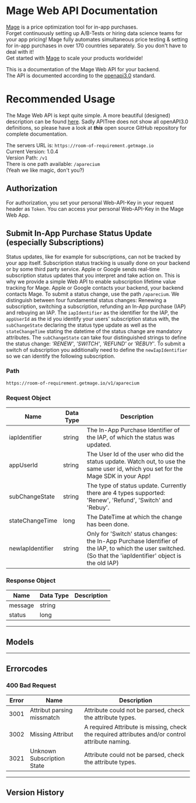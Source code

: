 # Mage Web API Documentation
[Mage](https://www.getmage.io/) is a price optimization tool for in-app purchases.<br>
Forget continuously setting up A/B-Tests or hiring data science teams for your app pricing! Mage fully automates simultaneous price testing & setting for in-app purchases in over 170 countries separately. So you don't have to deal with it!<br>
Get started with [Mage](https://www.getmage.io/) to scale your products worldwide!

This is a documentation of the Mage Web API for your backend.<br>
The API is documented according to the [openapi3.0](https://github.com/OAI/OpenAPI-Specification/blob/master/versions/3.0.0.md) standard.

# Recommended Usage
The Mage Web API is kept quite simple. A more beautiful (designed) description can be found [here](https://hub.apitree.com/FlyingLasagna/privatecheck/). Sadly APITree does not show all openAPI3.0 definitions, so please have a look at ***this*** open source GitHub repository for complete documentation.

The servers URL is: `https://room-of-requirement.getmage.io`<br>
Current Version: 1.0.4<br>
Version Path: `/v1`<br>
There is one path available: `/aparecium`<br>
(Yeah we like magic, don't you?)<br>

## Authorization
For authorization, you set your personal Web-API-Key in your request header as `Token`.
You can access your personal Web-API-Key in the Mage Web App.

## Submit In-App Purchase Status Update (especially Subscriptions)
Status updates, like for example for subscriptions, can not be tracked by your app itself. Subscription status tracking is usually done on your backend or by some third party service. Apple or Google sends real-time subscription status updates that you interpret and take action on. This is why we provide a simple Web API to enable subscription lifetime value tracking for Mage. Apple or Google contacts your backend, your backend contacts Mage.
To submit a status change, use the path `/aparecium`. We distinguish between four fundamental status changes: Renewing a subscription, switching a subscription, refunding an In-App purchase (IAP) and rebuying an IAP. The `iapIdentifier` as the identifier for the IAP, the `appUserId` as the id you identify your users' subscription status with, the `subChangeState` declaring the status type update as well as the `stateChangeTime` stating the datetime of the status change are mandatory attributes. The `subChangeState` can take four distinguished strings to define the status change: *'RENEW'*, *'SWITCH'*, *'REFUND'* or *'REBUY'*. To submit a switch of subscription you additionally need to define the `newIapIdentifier` so we can identify the following subscription.

### Path
`https://room-of-requirement.getmage.io/v1/aparecium`

### Request Object
|Name     |Data Type    |Description    |
|---  |---  |---  |
|iapIdentifier      |string  |The In-App Purchase Identifier of the IAP, of which the status was updated.    |
|appUserId          |string  |The User Id of the user who did the status update. Watch out, to use the same user id, which you set for the Mage SDK in your App!     |
|subChangeState     |string  |The type of status update. Currently there are 4 types supported: 'Renew', 'Refund', 'Switch' and 'Rebuy'.     |
|stateChangeTime    |long	   |The DateTime at which the change has been done.     |
|newIapIdentifier   |string  |Only for 'Switch' status changes: the In-App Purchase Identifier of the IAP, to which the user switched. (So that the 'iapIdentifier' object is the old IAP)     |

### Response Object
|Name     |Data Type    |Description    |
|---  |---  |---  |
|message        |string    |     |
|status         |long      |     |

---

## Models

---

## Errorcodes
### 400 Bad Request
|Error     |Name     |Description    |
|---  |---  |---  |
|3001      |Attribut parsing missmatch      |Attribute could not be parsed, check the attribute types.     |
|3002      |Missing Attribut      					|A required Attribute is missing, check the required attributes and/or control attribute naming.     |
|3021      |Unknown Subscription State      |Attribute could not be parsed, check the attribute types.     |

---

## Version History
